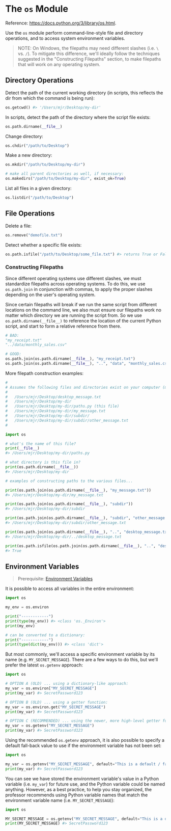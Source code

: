 # The `os` Module

Reference: https://docs.python.org/3/library/os.html.

Use the `os` module perform command-line-style file and directory operations, and to access system environment variables.

> NOTE: On Windows, the filepaths may need different slashes (i.e. `\`  vs. `/`). To mitigate this difference, we'll ideally follow the techniques suggested in the "Constructing Filepaths" section, to make filepaths that will work on any operating system.

## Directory Operations

Detect the path of the current working directory (in scripts, this reflects the dir from which the command is being run):

```python
os.getcwd() #> '/Users/mjr/Desktop/my-dir'
```

In scripts, detect the path of the directory where the script file exists:

```py
os.path.dirname(__file__)
```

Change directory:

```py
os.chdir("/path/to/Desktop")
```

Make a new directory:

```py
os.mkdir("/path/to/Desktop/my-dir")

# make all parent directories as well, if necessary:
os.makedirs("/path/to/Desktop/my-dir", exist_ok=True)
```

List all files in a given directory:

```python
os.listdir("/path/to/Desktop")
```

## File Operations

Delete a file:

```py
os.remove("demofile.txt")
```

Detect whether a specific file exists:

```py
os.path.isfile("/path/to/Desktop/some_file.txt") #> returns True or False
```

### Constructing Filepaths

Since different operating systems use different slashes, we must standardize filepaths across operating systems. To do this, we use `os.path.join` in conjunction with commas, to apply the proper slashes depending on the user's operating system.

Since certain filepaths will break if we run the same script from different locations on the command line, we also must ensure our filepaths work no matter which directory we are running the script from. So we use `os.path.dirname(__file__)` to reference the location of the current Python script, and start to form a relative reference from there.

```py
# BAD:
"my_receipt.txt"
"../data/monthly_sales.csv"

# GOOD:
os.path.join(os.path.dirname(__file__), "my_receipt.txt")
os.path.join(os.path.dirname(__file__), "..", "data", "monthly_sales.csv")
```

More filepath construction examples:

```py
#
# Assumes the following files and directories exist on your computer (might want to set these up to follow along yourself):
#
#   /Users/mjr/Desktop/desktop_message.txt
#   /Users/mjr/Desktop/my-dir
#   /Users/mjr/Desktop/my-dir/paths.py (this file)
#   /Users/mjr/Desktop/my-dir/my_message.txt
#   /Users/mjr/Desktop/my-dir/subdir/
#   /Users/mjr/Desktop/my-dir/subdir/other_message.txt
#

import os

# what's the name of this file?
print(__file__)
#> /Users/mjr/Desktop/my-dir/paths.py

# what directory is this file in?
print(os.path.dirname(__file__))
#> /Users/mjr/Desktop/my-dir

# examples of constructing paths to the various files...

print(os.path.join(os.path.dirname(__file__), "my_message.txt"))
#> /Users/mjr/Desktop/my-dir/my_message.txt

print(os.path.join(os.path.dirname(__file__), "subdir"))
#> /Users/mjr/Desktop/my-dir/subdir

print(os.path.join(os.path.dirname(__file__), "subdir", "other_message.txt"))
#> /Users/mjr/Desktop/my-dir/subdir/other_message.txt

print(os.path.join(os.path.dirname(__file__), "..", "desktop_message.txt"))
#> /Users/mjr/Desktop/my-dir/../desktop_message.txt

print(os.path.isfile(os.path.join(os.path.dirname(__file__), "..", "desktop_message.txt")))
#> True
```

## Environment Variables

> Prerequisite: [Environment Variables](/notes/environment-variables/README.md)

It is possible to access all variables in the entire environment:

```py
import os

my_env = os.environ

print("------------")
print(type(my_env)) #> <class 'os._Environ'>
print(my_env)

# can be converted to a dictionary:
print("------------")
print(type(dict(my_env))) #> <class 'dict'>
```

But most commonly, we'll access a specific environment variable by its name (e.g. `MY_SECRET_MESSAGE`). There are a few ways to do this, but we'll prefer the latest `os.getenv` approach:

```py
import os

# OPTION A (OLD) ... using a dictionary-like approach:
my_var = os.environ["MY_SECRET_MESSAGE"]
print(my_var) #> SecretPassword123

# OPTION B (OLD) ... using a getter function:
my_var = os.environ.get("MY_SECRET_MESSAGE")
print(my_var) #> SecretPassword123

# OPTION C (RECOMMENDED) ... using the newer, more high-level getter function:
my_var = os.getenv("MY_SECRET_MESSAGE")
print(my_var) #> SecretPassword123
```

Using the recommended `os.getenv` approach, it is also possible to specify a default fall-back value to use if the environment variable has not been set:

```py
import os

my_var = os.getenv("MY_SECRET_MESSAGE", default="This is a default / fallback message.")
print(my_var) #> SecretPassword123
```

You can see we have stored the environment variable's value in a Python variable (i.e. `my_var`) for future use, and the Python variable could be named anything. However, as a best practice, to help you stay organized, the professor recommends using Python variable names that match the environment variable name (i.e. `MY_SECRET_MESSAGE`):


```py
import os

MY_SECRET_MESSAGE = os.getenv("MY_SECRET_MESSAGE", default="This is a default / fallback message.")
print(MY_SECRET_MESSAGE) #> SecretPassword123
```
